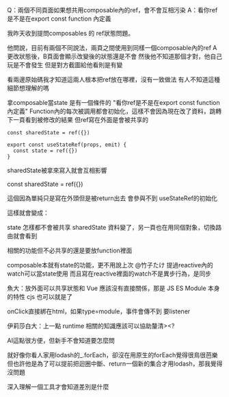 
Q：兩個不同頁面如果想共用composable內的ref，會不會互相污染
A：看你ref是不是在export const function 內定義


我昨天收到提問composables 的 ref狀態問題。

他問說，目前有兩個不同說法，兩頁之間使用到同樣一個composable內的ref
A更改狀態後，B頁面會顯示改變後的狀態還是不會
然後他不知道那個才對，他自己玩是不會發生
但是對方截圖給他看則是有變

看兩邊原始碼我才知道這兩人根本把ref放在哪裡，沒有一致做法
有人不知道這種細節想理解的嗎



拿composable當state 是有一個條件的
"看你ref是不是在export const function 內定義"
Function內的每次被調用都會初始化，這樣不會因為現在改了資料，跳轉下一頁看到被修改的結果
但ref寫在外面是會被共享的

```vue-ts
const sharedState = ref({})

export const useStateRef(props, emit) {
  const state = ref({})
}
```
sharedState被拿來寫入就會互相影響

const sharedState = ref({})

這個因為單純只是寫在外頭但是被return出去
會參與不到 useStateRef的初始化

這樣就會變成：

state 怎樣都不會被共享
sharedState 資料變了，另一頁也在用同個對象，切換路由就會看到

相關的功能但不必共享的還是要放function裡面

composable本就有state的功能，更不用說上次 @竹子たけ 提過reactive內的watch可以當state使用
而且寫在reactive裡面的watch不是異步行為，是同步

魚大：放外面可以共享狀態和 Vue 應該沒有直接關係，那是 JS ES Module 本身的特性 cjs 也可以就是了


onClick直接綁在html，如果type=module，事件會傳不到
要listener

伊莉莎白大：上一點 runtime 相關的知識應該可以協助釐清><?

AI這點很方便，但新手不會知道要怎麼問

就好像你看人家用lodash的_.forEach，卻沒在用原生的forEach覺得很鳥很芭樂
但也許他是為了可以提前把迴圈中斷、return一個新的集合才用lodash，那我覺得沒問題

深入理解一個工具才會知道差別是什麼